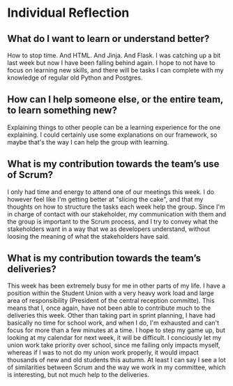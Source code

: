 # Individual Reflection


## What do I want to learn or understand better?
How to stop time. And HTML. And Jinja. And Flask. I was catching up a bit last week but now I have been falling behind again. I hope to not have to
focus on learning new skills, and there will be tasks I can complete with my knowledge of regular old Python and Postgres.


## How can I help someone else, or the entire team, to learn something new?
Explaining things to other people can be a learning experience for the one explaining. I could certainly use some explanations on our framework, so
maybe that's the way I can help the group with learning.


## What is my contribution towards the team’s use of Scrum?
I only had time and energy to attend one of our meetings this week. I do however feel like I'm getting better at "slicing the cake", and that my
thoughts on how to structure the tasks each week help the group. Since I'm in charge of contact with our stakeholder, my communication with them
and the group is important to the Scrum process, and I try to convey what the stakeholders want in a way that we as developers understand, without
loosing the meaning of what the stakeholders have said.


## What is my contribution towards the team’s deliveries?
This week has been extremely busy for me in other parts of my life. I have a position within the Student Union with a very heavy work load and
large area of responsibility (President of the central reception committe). This means that I, once again, have not been able to contribute much
to the deliveries this week. Other than taking part in sprint planning, I have had basically no time for school work, and when I do, I'm
exhausted and can't focus for more than a few minutes at a time. I hope to step my game up, but looking at my calendar for next week, it will be
difficult. I conciously let my union work take priority over school, since me failing only impacts myself, whereas if I was to not do my union
work properly, it would impact thousands of new and old students this autumn. At least I can say I see a lot of similarities between Scrum and the
way we work in my committee, which is interesting, but not much help to the deliveries.

